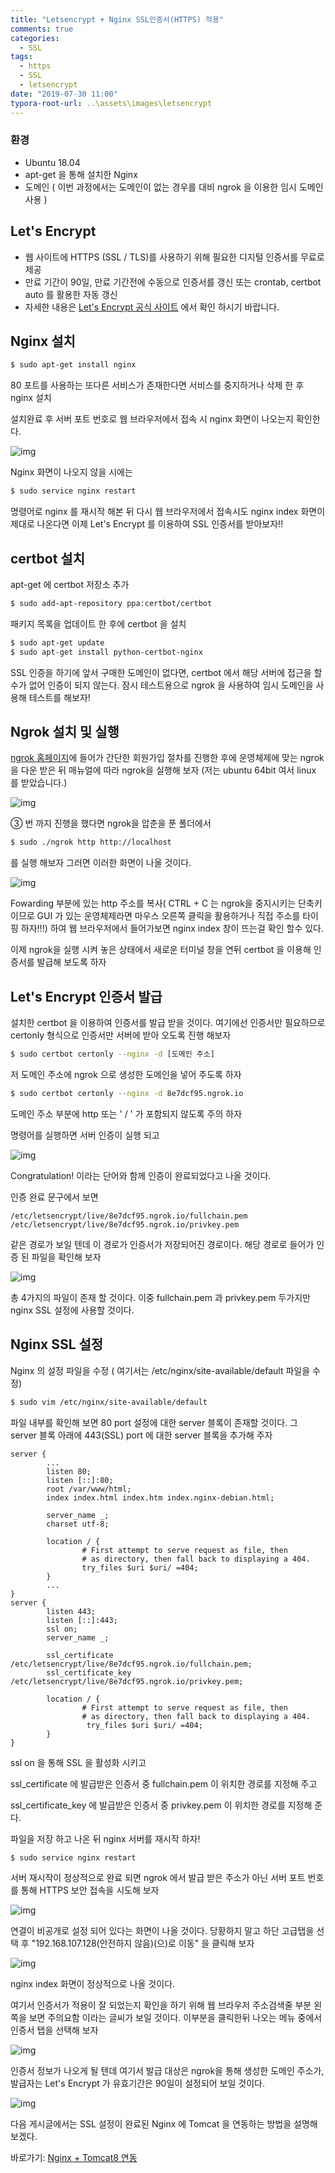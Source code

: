 ```yaml
---
title: "Letsencrypt + Nginx SSL인증서(HTTPS) 적용"
comments: true
categories:
  - SSL
tags:
  - https
  - SSL
  - letsencrypt
date: "2019-07-30 11:00"
typora-root-url: ..\assets\images\letsencrypt
---
```

### 환경

- Ubuntu 18.04
- apt-get 을 통해 설치한 Nginx
- 도메인 ( 이번 과정에서는 도메인이 없는 경우를 대비 ngrok 을 이용한 임시 도메인 사용 )

## Let's Encrypt

- 웹 사이트에 HTTPS (SSL / TLS)를 사용하기 위해 필요한 디지털 인증서를 무료로 제공
- 만료 기간이 90일, 만료 기간전에 수동으로 인증서를 갱신 또는 crontab, certbot auto 를 활용한 자동 갱신
- 자세한 내용은  [ Let's Encrypt 공식 사이트](https://letsencrypt.org/about/) 에서 확인 하시기 바랍니다.

## Nginx 설치

```bash
$ sudo apt-get install nginx
```

80 포트를 사용하는 또다른 서비스가 존재한다면 서비스를 중지하거나 삭제 한 후 nginx 설치

설치완료 후 서버  포트 번호로 웹 브라우저에서 접속 시 nginx 화면이 나오는지 확인한다. 

![img](\assets\images\letsencrypt\start-nginx.jpg)

Nginx 화면이 나오지 않을 시에는

```bash
$ sudo service nginx restart
```

명령어로 nginx 를 재시작 해본 뒤 다시 웹 브라우저에서 접속시도 nginx index 화면이 제대로 나온다면 이제 Let's Encrypt 를 이용하여 SSL 인증서를 받아보자!!

## certbot  설치

apt-get 에 certbot 저장소 추가

```bash
$ sudo add-apt-repository ppa:certbot/certbot
```

패키지 목록을 업데이트 한 후에 certbot 을 설치

```bash
$ sudo apt-get update
$ sudo apt-get install python-certbot-nginx
```



SSL 인증을 하기에 앞서 구매한 도메인이 없다면, certbot 에서 해당 서버에 접근을 할 수가 없어 인증이 되지 않는다. 잠시 테스트용으로 ngrok 을 사용하여 임시 도메인을 사용해 테스트를 해보자!

## Ngrok 설치 및 실행 

 [ngrok 홈페이지](https://dashboard.ngrok.com/get-started)에 들어가 간단한 회원가입 절차를 진행한 후에 운영체제에 맞는 ngrok 을 다운 받은 뒤 매뉴얼에 따라 ngrok을 실행해 보자 (저는 ubuntu 64bit 여서 linux 를 받았습니다.) 

![img](\assets\images\letsencrypt\download-ngrok.jpg)

③ 번 까지 진행을 했다면 ngrok을 압춘을 푼 폴더에서 

```bash
$ sudo ./ngrok http http://localhost
```

를 실행 해보자 그러면 이러한 화면이 나올 것이다. 

![img](\assets\images\letsencrypt\exec-ngrok.jpg)

Fowarding 부분에 있는 http 주소를 복사( CTRL + C 는 ngrok을 중지시키는 단축키이므로 GUI 가 있는 운영체제라면 마우스 오른쪽 클릭을 활용하거나 직접 주소를 타이핑 하자!!!) 하여 웹 브라우저에서 들어가보면 nginx index 창이 뜨는걸 확인 할수 있다. 

이제 ngrok을 실행 시켜 놓은 상태에서 새로운 터미널 창을 연뒤 certbot 을 이용해 인증서를 발급해 보도록 하자

## Let's Encrypt 인증서 발급

설치한 certbot 을 이용하여 인증서를 발급 받을 것이다. 여기에선 인증서만 필요하므로 certonly 형식으로 인증서만 서버에 받아 오도록 진행 해보자

```bash
$ sudo certbot certonly --nginx -d [도메인 주소]
```

저 도메인 주소에 ngrok 으로 생성한 도메인을 넣어 주도록 하자 

```bash
$ sudo certbot certonly --nginx -d 8e7dcf95.ngrok.io
```

도메인 주소 부분에 http 또는 ' / ' 가 포함되지 않도록 주의 하자

명령어를 실행하면 서버 인증이 실행 되고 

![img](\assets\images\letsencrypt\ssl-certbot.jpg)

Congratulation! 이라는 단어와 함께 인증이 완료되었다고 나올 것이다. 

인증 완료 문구에서 보면 

```shell
/etc/letsencrypt/live/8e7dcf95.ngrok.io/fullchain.pem
/etc/letsencrypt/live/8e7dcf95.ngrok.io/privkey.pem
```

같은 경로가 보일 텐데 이 경로가 인증서가 저장되어진 경로이다. 해당 경로로 들어가 인증 된 파일을 확인해 보자

![img](\assets\images\letsencrypt\certfile.jpg)

총 4가지의 파일이 존재 할 것이다. 이중 fullchain.pem 과 privkey.pem 두가지만 nginx SSL 설정에 사용할 것이다. 

## Nginx SSL 설정

Nginx 의 설정 파일을 수정 ( 여기서는 /etc/nginx/site-available/default 파일을 수정)

```bash
$ sudo vim /etc/nginx/site-available/default
```

파일 내부를 확인해 보면 80 port 설정에 대한 server 블록이 존재할 것이다. 그 server 블록 아래에 443(SSL) port 에 대한 server 블록을 추가해 주자 

```shell
server {
	    ...
        listen 80;
        listen [::]:80;
        root /var/www/html;
        index index.html index.htm index.nginx-debian.html;

        server_name _;
        charset utf-8;

        location / {
                # First attempt to serve request as file, then
                # as directory, then fall back to displaying a 404.
                try_files $uri $uri/ =404;
        }
        ...
}
server {
        listen 443;
        listen [::]:443;
        ssl on;
        server_name _;

        ssl_certificate /etc/letsencrypt/live/8e7dcf95.ngrok.io/fullchain.pem;
        ssl_certificate_key /etc/letsencrypt/live/8e7dcf95.ngrok.io/privkey.pem;

        location / {
                # First attempt to serve request as file, then
                # as directory, then fall back to displaying a 404.
                 try_files $uri $uri/ =404;             
        }
}
```

ssl on 을 통해 SSL 을 활성화 시키고 

ssl_certificate 에 발급받은 인증서 중 fullchain.pem 이 위치한 경로를 지정해 주고 

ssl_certificate_key 에 발급받은 인증서 중 privkey.pem 이 위치한 경로를 지정해 준다.

파일을 저장 하고 나온 뒤 nginx 서버를 재시작 하자!

```bash
$ sudo service nginx restart
```

서버 재시작이 정상적으로 완료 되면 ngrok 에서 발급 받은 주소가 아닌 서버 포트 번호를 통해 HTTPS 보안 접속을 시도해 보자 

![img](\assets\images\letsencrypt\connect-https-port.jpg)

연결이 비공개로 설정 되어 있다는 화면이 나올 것이다. 당황하지 말고 하단 고급탭을 선택 후 "192.168.107.128(안전하지 않음)(으)로 이동" 을 클릭해 보자 

![img](\assets\images\letsencrypt\connect-https-port-result.jpg)

nginx index 화면이 정상적으로 나올 것이다. 

여기서 인증서가 적용이 잘 되었는지 확인을 하기 위해 웹 브라우저 주소검색줄 부분 왼쪽을 보면 주의요함 이라는 글씨가 보일 것이다. 이부분을 클릭한뒤 나오는 메뉴 중에서 인증서 탭을 선택해 보자 

![img](\assets\images\letsencrypt\check-cert.jpg)

인증서 정보가 나오게 될 텐데 여기서 발급 대상은 ngrok을 통해 생성한 도메인 주소가, 발급자는 Let's Encrypt 가 유효기간은 90일이 설정되어 보일 것이다. 

 ![img](\assets\images\letsencrypt\check-cert2.jpg)



다음 게시글에서는 SSL 설정이 완료된 Nginx 에 Tomcat 을 연동하는 방법을 설명해 보겠다.

바로가기: [Nginx + Tomcat8 연동](http://localhost:4000/ssl/ssl-nginx-tomcat/)